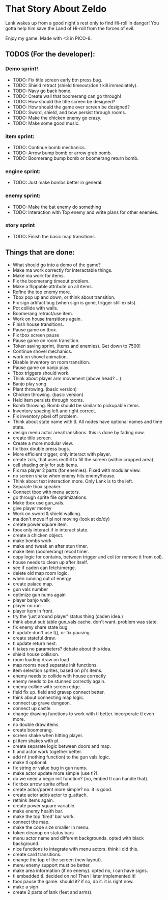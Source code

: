 # That Story About Zeldo
Lank wakes up from a good night's rest only to find Hi-roll in danger! You gotta
help him save the Land of Hi-roll from the forces of evil.

Enjoy my game. Made with <3 in PICO-8.

## TODOS (For the developer):

### Demo sprint!
- TODO: Fix title screen early btn press bug.
- TODO: Shield retract (shield timeout/don't kill immediately).
- TODO: Navy go back home.
- TODO: Create wall that boomerang can go through!
- TODO: How should the title screen be designed?
- TODO: How should the game over screen be designed?
- TODO: Sword, shield, and bow persist through rooms.
- TODO: Make the chicken enemy go crazy.
- TODO: Make some good music.

### item sprint:
- TODO: Continue bomb mechanics.
- TODO: Arrow bump bomb or arrow grab bomb.
- TODO: Boomerang bump bomb or boomerang return bomb.

### engine sprint:
- TODO: Just make bombs better in general.

### enemy sprint:
- TODO: Make the bat enemy do something
- TODO: Interaction with Top enemy and write plans for other enemies.

### story sprint
- TODO: Finish the basic map transitions.

## Things that are done:
- What should go into a demo of the game?
- Make ma work correctly for interactable things.
- Make ma work for items.
- Fix the boomerang timeout problem.
- Make a flippable attribute on all items.
- Refine the top enemy more.
- Tbox pop up and down, or think about transition.
- Fix sign artifact bug (when sign is gone, trigger still exists).
- Pot collide with walls.
- Boomerang retract/use item.
- Work on house transitions again.
- Finish house transitions.
- Pause game on tbox.
- Fix tbox screen pause
- Pause game on room transition.
- Token saving sprint, (items and enemies). Get down to 7500!
- Continue shovel mechanics.
- work on shovel animation.
- Disable inventory on room transition.
- Pause game on banjo play.
- Tbox triggers should work.
- Think about player arm movement (above head? ...).
- Banjo play song.
- Plant throwing. (basic version)
- Chicken throwing. (basic version)
- Held item persists through rooms.
- Bomb throwing. Bomb should be similar to pickupable items.
- Inventory spacing left and right correct.
- Fix inventory pixel off problem.
- Think about state name with tl. All nodes have optional names and time state.
- design menu actor area/transitions. this is done by fading now.
- create title screen.
- Create a more modular view.
- fix tbox double press bugs.
- More efficient trigger, only interact with player.
- create zcls, that uses rectfill to fill the screen (within cropped area).
- cell shading only for sub items.
- Fix ma player 2 parts (for enemies). Fixed with modular view.
- no screen shake when enemy hits enemy/house.
- Think about text interaction more. Only Lank is to the left.
- Separate tbox speaker.
- Connect tbox with menu actors.
- go through sprite file optimizations.
- Make tbox use gun_vals.
- give player money
- Work on sword & shield walking.
- ma don't move if pl not moving (look at dx/dy)
- create power square item.
- tbox only interact if in interact state.
- create a chicken object.
- make bombs work
- make and tweak an after stun timer.
- make item (boomerang) recoil timer.
- copy logic for contains, between trigger and col (or remove it from col).
- house needs to clean up after itself.
- see if caden can fetch/merge.
- delete old map room logic.
- when running out of energy
- create palace map.
- gun vals number
- optimize gun nums again
- player banjo walk
- player no run
- player item in front.
- try the 'just around player' status thing (caden idea.)
- think about sub table gun_vals cache. don't want. problem was state.
- fix enemy share state bug
- tl update don't use t(), or fix pausing.
- create stateful draw.
- tl update return next.
- tl takes no parameters? debate about this idea.
- shield house collision.
- room loading draw on load.
- map rooms need separate init functions.
- item selection sprites, based on pl's items.
- enemy needs to collide with house correctly
- enemy needs to be stunned correctly again.
- enemy collide with screen edge.
- field fix up. field and gravep connect better.
- think about connecting map logic.
- connect up grave dungeon.
- connect up castle
- change drawing functions to work with tl better. incorporate tl even more.
- no double draw items
- create boomerang.
- screen shake when hitting player.
- pl item shakes with pl.
- create separate logic between doors and map.
- tl and actor work together better.
- add nf (nothing function) to the gun vals logic.
- make tl optional.
- fix string or value bug in gun nums.
- make actor update more simple (use tl?).
- do we need a begin init function? (no, embed tl can handle that).
- fix tbox arrow sprite offset.
- create actor/parent more simple? no. it is good.
- create actor adds actor to g_attach.
- rethink items again.
- create power square variable.
- make enemy health bar.
- make the top 'tired' bar work.
- connect the map.
- make the code size smaller in menu.
- token cleanup on status bars
- menu actor name and different backgrounds. opted with black background.
- nice functions to integrate with menu actors. think i did this.
- create card transitions.
- change the top of the screen (new layout).
- menu enemy support must be better.
- make area information (if no enemy). opted no, i can have signs.
- tl embedded tl. decided on no! Then I later implemented it!
- tbox pause the game. should it? if so, do it. it is right now.
- make a sign
- create 2 parts of lank (feet and arms).
